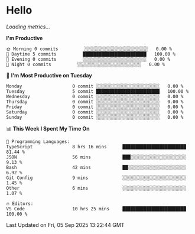 # Hello

<!-- METRICS:START -->
<p><em>Loading metrics…</em></p>
<!-- METRICS:END -->

<!--START_SECTION:waka-->
**I'm Productive**

```text
🌞 Morning 0 commits          ░░░░░░░░░░░░░░░░░░░░░░░░   0.00 % 
🌆 Daytime 5 commits          ████████████████████████   100.00 % 
🌃 Evening 0 commits          ░░░░░░░░░░░░░░░░░░░░░░░░   0.00 % 
🌙 Night 0 commits          ░░░░░░░░░░░░░░░░░░░░░░░░   0.00 % 
```
📅 **I'm Most Productive on Tuesday**

```text
Monday                   0 commit ░░░░░░░░░░░░░░░░░░░░░░░░   0.00 % 
Tuesday                  5 commit ████████████████████████   100.00 % 
Wednesday                0 commit ░░░░░░░░░░░░░░░░░░░░░░░░   0.00 % 
Thursday                 0 commit ░░░░░░░░░░░░░░░░░░░░░░░░   0.00 % 
Friday                   0 commit ░░░░░░░░░░░░░░░░░░░░░░░░   0.00 % 
Saturday                 0 commit ░░░░░░░░░░░░░░░░░░░░░░░░   0.00 % 
Sunday                   0 commit ░░░░░░░░░░░░░░░░░░░░░░░░   0.00 % 
```

📊 **This Week I Spent My Time On**

```text
💬 Programming Languages: 
TypeScript               8 hrs 16 mins      ████████████████████████   81.44 % 
JSON                     56 mins            ███░░░░░░░░░░░░░░░░░░░░░   9.13 % 
Bash                     42 mins            ██░░░░░░░░░░░░░░░░░░░░░░   6.92 % 
Git Config               9 mins             ░░░░░░░░░░░░░░░░░░░░░░░░   1.45 % 
Other                    6 mins             ░░░░░░░░░░░░░░░░░░░░░░░░   1.07 % 

🔥 Editors: 
VS Code                  10 hrs 25 mins     ████████████████████████   100.00 % 
```

 Last Updated on Fri, 05 Sep 2025 13:22:44 GMT
<!--END_SECTION:waka-->
